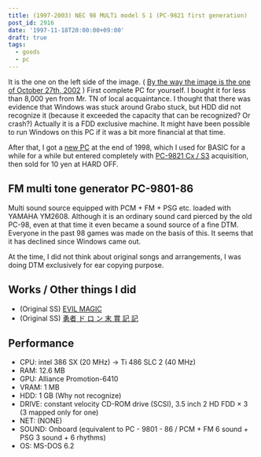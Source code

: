 ```yaml
---
title: (1997-2003) NEC 98 MULTi model S 1 (PC-9821 first generation)
post_id: 2916
date: '1997-11-18T20:00:00+09:00'
draft: true
tags:
  - goods
  - pc
---
```


It is the one on the left side of the image. ( [By the way the image is the one of October 27th, 2002](https://danmaq.com/3066) ) First complete PC for yourself. I bought it for less than 8,000 yen from Mr. TN of local acquaintance. I thought that there was evidence that Windows was stuck around Grabo stuck, but HDD did not recognize it (because it exceeded the capacity that can be recognized? Or crash?) Actually it is a FDD exclusive machine. It might have been possible to run Windows on this PC if it was a bit more financial at that time.

After that, I got a [new PC](https://danmaq.com/2922) at the end of 1998, which I used for BASIC for a while for a while but entered completely with [PC-9821 Cx / S3](https://danmaq.com/3007) acquisition, then sold for 10 yen at HARD OFF.

## FM multi tone generator PC-9801-86

Multi sound source equipped with PCM + FM + PSG etc. loaded with YAMAHA YM2608. Although it is an ordinary sound card pierced by the old PC-98, even at that time it even became a sound source of a fine DTM. Everyone in the past 98 games was made on the basis of this. It seems that it has declined since Windows came out.

At the time, I did not think about original songs and arrangements, I was doing DTM exclusively for ear copying purpose.

## Works / Other things I did

*   (Original SS) [EVIL MAGIC](https://danmaq.com/tag/evil-magic)
*   (Original SS) [勇者 ド ロ ン 末 賞 記 記](https://danmaq.com/tag/doron)

## Performance

*   CPU: intel 386 SX (20 MHz) -> Ti 486 SLC 2 (40 MHz)
*   RAM: 12.6 MB
*   GPU: Alliance Promotion-6410
*   VRAM: 1 MB
*   HDD: 1 GB (Why not recognize)
*   DRIVE: constant velocity CD-ROM drive (SCSI), 3.5 inch 2 HD FDD × 3 (3 mapped only for one)
*   NET: (NONE)
*   SOUND: Onboard (equivalent to PC - 9801 - 86 / PCM + FM 6 sound + PSG 3 sound + 6 rhythms)
*   OS: MS-DOS 6.2
